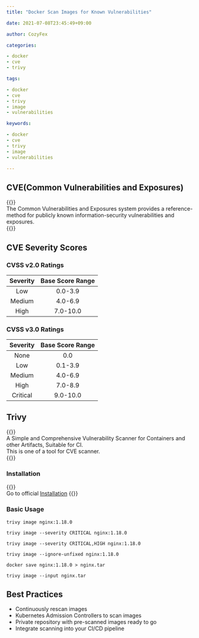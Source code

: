 ```yaml
---
title: "Docker Scan Images for Known Vulnerabilities"

date: 2021-07-08T23:45:49+09:00

author: CozyFex

categories:

- docker
- cve
- trivy

tags:

- docker
- cve
- trivy
- image
- vulnerabilities

keywords:

- docker
- cve
- trivy
- image
- vulnerabilities

---
```


## CVE(Common Vulnerabilities and Exposures)

{{<admonition note CVE true>}}  
The Common Vulnerabilities and Exposures system provides a reference-method for publicly known information-security vulnerabilities and exposures.  
{{</admonition>}}

## CVE Severity Scores

### CVSS v2.0 Ratings

| Severity | Base Score Range |  
|:-:|:-:|  
| Low | 0.0-3.9 |  
| Medium | 4.0-6.9 |  
| High | 7.0-10.0 |

### CVSS v3.0 Ratings

| Severity | Base Score Range |  
|:-:|:-:|  
| None | 0.0 |  
| Low | 0.1-3.9 |  
| Medium | 4.0-6.9 |  
| High | 7.0-8.9 |  
| Critical | 9.0-10.0 |

## Trivy

{{<admonition note Trivy true>}}  
A Simple and Comprehensive Vulnerability Scanner for Containers and other Artifacts, Suitable for CI.  
This is one of a tool for CVE scanner.  
{{</admonition>}}

### Installation

{{<admonition note Trivy true>}}  
Go to official [Installation](https://aquasecurity.github.io/trivy/v0.18.3/installation/)
{{</admonition>}}

### Basic Usage

```shell
trivy image nginx:1.18.0
```

```shell
trivy image --severity CRITICAL nginx:1.18.0
```

```shell
trivy image --severity CRITICAL,HIGH nginx:1.18.0
```

```shell
trivy image --ignore-unfixed nginx:1.18.0
```

```shell
docker save nginx:1.18.0 > nginx.tar

trivy image --input nginx.tar
```

## Best Practices

* Continuously rescan images
* Kubernetes Admission Controllers to scan images
* Private repository with pre-scanned images ready to go
* Integrate scanning into your CI/CD pipeline

